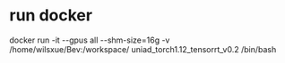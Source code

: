 # run docker

docker run -it --gpus all --shm-size=16g -v /home/wilsxue/Bev:/workspace/ uniad_torch1.12_tensorrt_v0.2 /bin/bash